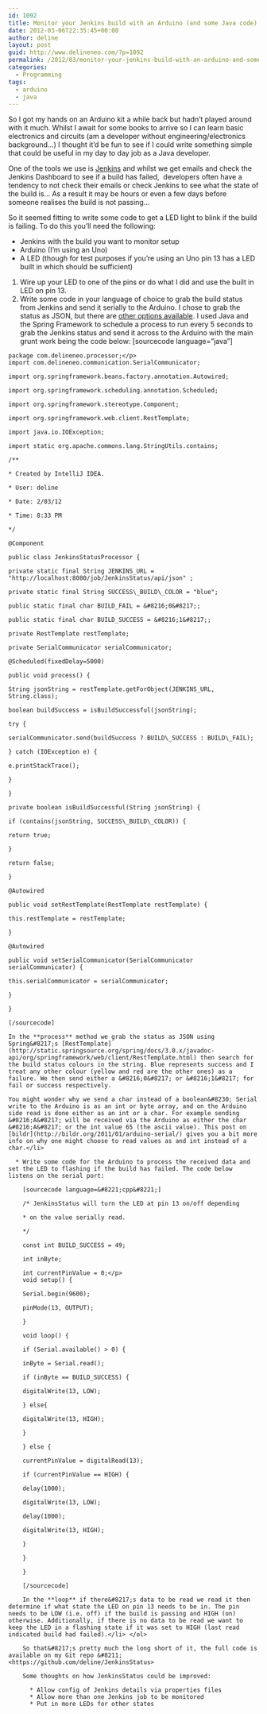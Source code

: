 ```yaml
---
id: 1092
title: Monitor your Jenkins build with an Arduino (and some Java code)
date: 2012-03-06T22:35:45+00:00
author: deline
layout: post
guid: http://www.delineneo.com/?p=1092
permalink: /2012/03/monitor-your-jenkins-build-with-an-arduino-and-some-java-code/
categories:
  - Programming
tags:
  - arduino
  - java
---
```

So I got my hands on an Arduino kit a while back but hadn&#8217;t played around with it much. Whilst I await for some books to arrive so I can learn basic electronics and circuits (am a developer without engineering/electronics background&#8230;) I thought it&#8217;d be fun to see if I could write something simple that could be useful in my day to day job as a Java developer.

One of the tools we use is [Jenkins](http://http://jenkins-ci.org/ "Jenkins") and whilst we get emails and check the Jenkins Dashboard to see if a build has failed,  developers often have a tendency to not check their emails or check Jenkins to see what the state of the build is&#8230; As a result it may be hours or even a few days before someone realises the build is not passing&#8230;

So it seemed fitting to write some code to get a LED light to blink if the build is failing. To do this you&#8217;ll need the following:

  * Jenkins with the build you want to monitor setup
  * Arduino (I&#8217;m using an Uno)
  * A LED (though for test purposes if you&#8217;re using an Uno pin 13 has a LED built in which should be sufficient)

  1. Wire up your LED to one of the pins or do what I did and use the built in LED on pin 13.
  2. Write some code in your language of choice to grab the build status from Jenkins and send it serially to the Arduino. I chose to grab the status as JSON, but there are [other options available](https://wiki.jenkins-ci.org/display/JENKINS/Remote+access+API). I used Java and the Spring Framework to schedule a process to run every 5 seconds to grab the Jenkins status and send it across to the Arduino with the main grunt work being the code below: [sourcecode language=&#8221;java&#8221;]

    package com.delineneo.processor;</p>
    import com.delineneo.communication.SerialCommunicator;

    import org.springframework.beans.factory.annotation.Autowired;

    import org.springframework.scheduling.annotation.Scheduled;

    import org.springframework.stereotype.Component;

    import org.springframework.web.client.RestTemplate;

    import java.io.IOException;

    import static org.apache.commons.lang.StringUtils.contains;

    /**

    * Created by IntelliJ IDEA.

    * User: deline

    * Date: 2/03/12

    * Time: 8:33 PM

    */

    @Component

    public class JenkinsStatusProcessor {

    private static final String JENKINS_URL = "http://localhost:8080/job/JenkinsStatus/api/json" ;

    private static final String SUCCESS\_BUILD\_COLOR = "blue";

    public static final char BUILD_FAIL = &#8216;0&#8217;;

    public static final char BUILD_SUCCESS = &#8216;1&#8217;;

    private RestTemplate restTemplate;

    private SerialCommunicator serialCommunicator;

    @Scheduled(fixedDelay=5000)

    public void process() {

    String jsonString = restTemplate.getForObject(JENKINS_URL, String.class);

    boolean buildSuccess = isBuildSuccessful(jsonString);

    try {

    serialCommunicator.send(buildSuccess ? BUILD\_SUCCESS : BUILD\_FAIL);

    } catch (IOException e) {

    e.printStackTrace();

    }

    }

    private boolean isBuildSuccessful(String jsonString) {

    if (contains(jsonString, SUCCESS\_BUILD\_COLOR)) {

    return true;

    }

    return false;

    }

    @Autowired

    public void setRestTemplate(RestTemplate restTemplate) {

    this.restTemplate = restTemplate;

    }

    @Autowired

    public void setSerialCommunicator(SerialCommunicator serialCommunicator) {

    this.serialCommunicator = serialCommunicator;

    }

    }

    [/sourcecode]

    In the **process** method we grab the status as JSON using Spring&#8217;s [RestTemplate](http://static.springsource.org/spring/docs/3.0.x/javadoc-api/org/springframework/web/client/RestTemplate.html) then search for the build status colours in the string. Blue represents success and I treat any other colour (yellow and red are the other ones) as a failure. We then send either a &#8216;0&#8217; or &#8216;1&#8217; for fail or success respectively.

    You might wonder why we send a char instead of a boolean&#8230; Serial write to the Arduino is as an int or byte array, and on the Arduino side read is done either as an int or a char. For example sending &#8216;A&#8217; will be received via the Arduino as either the char &#8216;A&#8217; or the int value 65 (the ascii value). This post on [bildr](http://bildr.org/2011/01/arduino-serial/) gives you a bit more info on why one might choose to read values as and int instead of a char.</li>

      * Write some code for the Arduino to process the received data and set the LED to flashing if the build has failed. The code below listens on the serial port:

        [sourcecode language=&#8221;cpp&#8221;]

        /* JenkinsStatus will turn the LED at pin 13 on/off depending

        * on the value serially read.

        */

        const int BUILD_SUCCESS = 49;

        int inByte;

        int currentPinValue = 0;</p>
        void setup() {

        Serial.begin(9600);

        pinMode(13, OUTPUT);

        }

        void loop() {

        if (Serial.available() > 0) {

        inByte = Serial.read();

        if (inByte == BUILD_SUCCESS) {

        digitalWrite(13, LOW);

        } else{

        digitalWrite(13, HIGH);

        }

        } else {

        currentPinValue = digitalRead(13);

        if (currentPinValue == HIGH) {

        delay(1000);

        digitalWrite(13, LOW);

        delay(1000);

        digitalWrite(13, HIGH);

        }

        }

        }

        [/sourcecode]

        In the **loop** if there&#8217;s data to be read we read it then determine if what state the LED on pin 13 needs to be in. The pin needs to be LOW (i.e. off) if the build is passing and HIGH (on) otherwise. Additionally, if there is no data to be read we want to keep the LED in a flashing state if it was set to HIGH (last read indicated build had failed).</li> </ol>

        So that&#8217;s pretty much the long short of it, the full code is available on my Git repo &#8211; <https://github.com/deline/JenkinsStatus>

        Some thoughts on how JenkinsStatus could be improved:

          * Allow config of Jenkins details via properties files
          * Allow more than one Jenkins job to be monitored
          * Put in more LEDs for other states
